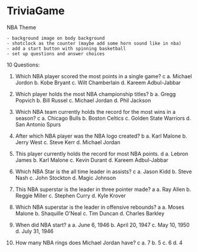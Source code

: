 # TriviaGame

NBA Theme

    - background image on body background
    - shotclock as the counter (maybe add some horn sound like in nba)
    - add a start button with spinning basketball
    - set up questions and answer choices 

10 Questions:

1. Which NBA player scored the most points in a single game? c
    a. Michael Jordon
    b. Kobe Bryant
    c. Wilt Chamberlain
    d. Kareem Adbul-Jabbar

2. Which player holds the most NBA championship titles? b
    a. Gregg Popvich
    b. Bill Russel
    c. Michael Jordan
    d. Phil Jackson

3. Which NBA team currently holds the record for the most wins in a season? c
    a. Chicago Bulls
    b. Boston Celtics
    c. Golden State Warriors
    d. San Antonio Spurs

4. After which NBA player was the NBA logo created? b
    a. Karl Malone
    b. Jerry West
    c. Steve Kerr
    d. Michael Jordan

5. This player currently holds the record for most NBA points. d
    a. Lebron James
    b. Karl Malone
    c. Kevin Durant
    d. Kareem Adbul-Jabbar

6. Which NBA Star is the all time leader in assists? c
    a. Jason Kidd
    b. Steve Nash
    c. John Stockton
    d. Magic Johnson

7. This NBA superstar is the leader in three pointer made? a
    a. Ray Allen
    b. Reggie Miller
    c. Stephen Curry
    d. Kyle Krover

8. Which NBA superstar is the leader in offensive rebounds? a
    a. Moses Malone
    b. Shaquille O'Neal
    c. Tim Duncan
    d. Charles Barkley

9. When did NBA start? a
    a. June 6, 1946
    b. April 20, 1947
    c. May 10, 1950
    d. July 31, 1946

10. How many NBA rings does Michael Jordan have? c
    a. 7
    b. 5
    c. 6
    d. 4
